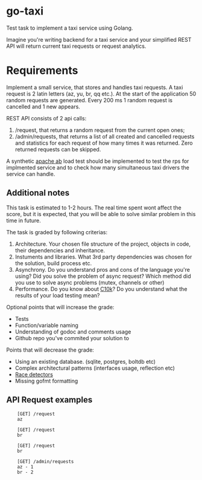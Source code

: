 # go-taxi
Test task to implement a taxi service using Golang.

Imagine you're writing backend for a taxi service and your simplified REST API will
return current taxi requests or request analytics.

# Requirements
Implement a small service, that stores and handles taxi requests.
A taxi request is 2 latin letters (az, yu, br, qq etc.).
At the start of the application 50 random requests are generated.
Every 200 ms 1 random request is cancelled and 1 new appears.

REST API consists of 2 api calls:
1. /request, that returns a random request from the current open ones;
2. /admin/requests, that returns a list of all created and cancelled requests and statistics for each request of how many times it was returned. Zero returned requests can be skipped.

A synthetic [apache ab](https://en.wikipedia.org/wiki/ApacheBench) load test should be implemented to test the rps for implmented service and to check how many simultaneous taxi drivers the service can handle.

## Additional notes
This task is estimated to 1-2 hours. The real time spent wont affect the score, but it is expected, that you will be able to solve similar problem in this time in future.

The task is graded by following criterias:
1. Architecture. Your chosen file structure of the project, objects in code, their dependencies and inheritance.
2. Instuments and libraries. What 3rd party dependencies was chosen for the solution, build process etc.
3. Asynchrony. Do you understand pros and cons of the language you're using? Did you solve the problem of async request? Which method did you use to solve async problems (mutex, channels or other)
4. Performance. Do you know about [C10k](https://en.wikipedia.org/wiki/C10k_problem)? Do you understand what the results of your load testing mean?

Optional points that will increase the grade:
- Tests
- Function/variable naming
- Understanding of godoc and comments usage
- Github repo you've commited your solution to

Points that will decrease the grade:
- Using an existing database. (sqlite, postgres, boltdb etc)
- Complex architectural patterns (interfaces usage, reflection etc)
- [Race detectors](https://golang.org/doc/articles/race_detector.html)
- Missing gofmt formatting

## API Request examples
```
    [GET] /request
    az
    
    [GET] /request
    br
    
    [GET] /request
    br
    
    [GET] /admin/requests
    az - 1
    br - 2
```
